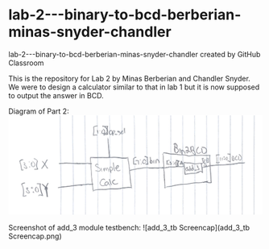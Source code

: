 # lab-2---binary-to-bcd-berberian-minas-snyder-chandler
lab-2---binary-to-bcd-berberian-minas-snyder-chandler created by GitHub Classroom


This is the repository for Lab 2 by Minas Berberian and Chandler Snyder. 
We were to design a calculator similar to that in lab 1 but it is now supposed to output the answer in BCD.

Diagram of Part 2: ![diagram](diagram.jpg)

Screenshot of add_3 module testbench: ![add_3_tb Screencap](add_3_tb Screencap.png)
